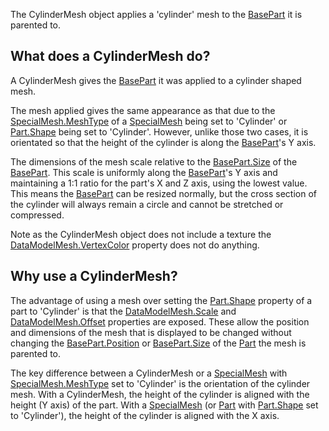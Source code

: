 The CylinderMesh object applies a 'cylinder' mesh to the [BasePart](https://developer.roblox.com/en-us/api-reference/class/BasePart) it is parented to.

What does a CylinderMesh do?
----------------------------

A CylinderMesh gives the [BasePart](https://developer.roblox.com/en-us/api-reference/class/BasePart) it was applied to a cylinder shaped mesh.

The mesh applied gives the same appearance as that due to the [SpecialMesh.MeshType](https://developer.roblox.com/en-us/api-reference/property/SpecialMesh/MeshType) of a [SpecialMesh](https://developer.roblox.com/en-us/api-reference/class/SpecialMesh) being set to 'Cylinder' or [Part.Shape](https://developer.roblox.com/en-us/api-reference/property/Part/Shape) being set to 'Cylinder'. However, unlike those two cases, it is orientated so that the height of the cylinder is along the [BasePart](https://developer.roblox.com/en-us/api-reference/class/BasePart)'s Y axis.

The dimensions of the mesh scale relative to the [BasePart.Size](https://developer.roblox.com/en-us/api-reference/property/BasePart/Size) of the [BasePart](https://developer.roblox.com/en-us/api-reference/class/BasePart). This scale is uniformly along the [BasePart](https://developer.roblox.com/en-us/api-reference/class/BasePart)'s Y axis and maintaining a 1:1 ratio for the part's X and Z axis, using the lowest value. This means the [BasePart](https://developer.roblox.com/en-us/api-reference/class/BasePart) can be resized normally, but the cross section of the cylinder will always remain a circle and cannot be stretched or compressed.

Note as the CylinderMesh object does not include a texture the [DataModelMesh.VertexColor](https://developer.roblox.com/en-us/api-reference/property/DataModelMesh/VertexColor) property does not do anything.

Why use a CylinderMesh?
-----------------------

The advantage of using a mesh over setting the [Part.Shape](https://developer.roblox.com/en-us/api-reference/property/Part/Shape) property of a part to 'Cylinder' is that the [DataModelMesh.Scale](https://developer.roblox.com/en-us/api-reference/property/DataModelMesh/Scale) and [DataModelMesh.Offset](https://developer.roblox.com/en-us/api-reference/property/DataModelMesh/Offset) properties are exposed. These allow the position and dimensions of the mesh that is displayed to be changed without changing the [BasePart.Position](https://developer.roblox.com/en-us/api-reference/property/BasePart/Position) or [BasePart.Size](https://developer.roblox.com/en-us/api-reference/property/BasePart/Size) of the [Part](https://developer.roblox.com/en-us/api-reference/class/Part) the mesh is parented to.

The key difference between a CylinderMesh or a [SpecialMesh](https://developer.roblox.com/en-us/api-reference/class/SpecialMesh) with [SpecialMesh.MeshType](https://developer.roblox.com/en-us/api-reference/property/SpecialMesh/MeshType) set to 'Cylinder' is the orientation of the cylinder mesh. With a CylinderMesh, the height of the cylinder is aligned with the height (Y axis) of the part. With a [SpecialMesh](https://developer.roblox.com/en-us/api-reference/class/SpecialMesh) (or [Part](https://developer.roblox.com/en-us/api-reference/class/Part) with [Part.Shape](https://developer.roblox.com/en-us/api-reference/property/Part/Shape) set to 'Cylinder'), the height of the cylinder is aligned with the X axis.